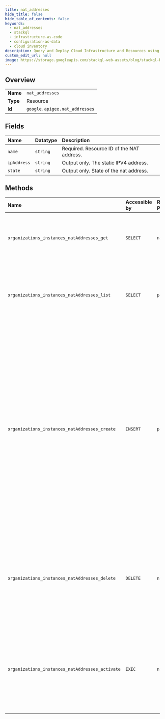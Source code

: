 ```yaml
---
title: nat_addresses
hide_title: false
hide_table_of_contents: false
keywords:
  - nat_addresses
  - stackql
  - infrastructure-as-code
  - configuration-as-data
  - cloud inventory
description: Query and Deploy Cloud Infrastructure and Resources using SQL
custom_edit_url: null
image: https://storage.googleapis.com/stackql-web-assets/blog/stackql-blog-post-featured-image.png
---
```

  
    

## Overview
<table><tbody>
<tr><td><b>Name</b></td><td><code>nat_addresses</code></td></tr>
<tr><td><b>Type</b></td><td>Resource</td></tr>
<tr><td><b>Id</b></td><td><code>google.apigee.nat_addresses</code></td></tr>
</tbody></table>

## Fields
| Name | Datatype | Description |
|:-----|:---------|:------------|
| `name` | `string` | Required. Resource ID of the NAT address. |
| `ipAddress` | `string` | Output only. The static IPV4 address. |
| `state` | `string` | Output only. State of the nat address. |
## Methods
| Name | Accessible by | Required Params | Description |
|:-----|:--------------|:----------------|:------------|
| `organizations_instances_natAddresses_get` | `SELECT` | `name` | Gets the details of a NAT address. **Note:** Not supported for Apigee hybrid. |
| `organizations_instances_natAddresses_list` | `SELECT` | `parent` | Lists the NAT addresses for an Apigee instance. **Note:** Not supported for Apigee hybrid. |
| `organizations_instances_natAddresses_create` | `INSERT` | `parent` | Creates a NAT address. The address is created in the RESERVED state and a static external IP address will be provisioned. At this time, the instance will not use this IP address for Internet egress traffic. The address can be activated for use once any required firewall IP whitelisting has been completed. **Note:** Not supported for Apigee hybrid. |
| `organizations_instances_natAddresses_delete` | `DELETE` | `name` | Deletes the NAT address. Connections that are actively using the address are drained before it is removed. **Note:** Not supported for Apigee hybrid. |
| `organizations_instances_natAddresses_activate` | `EXEC` | `name` | Activates the NAT address. The Apigee instance can now use this for Internet egress traffic. **Note:** Not supported for Apigee hybrid. |
